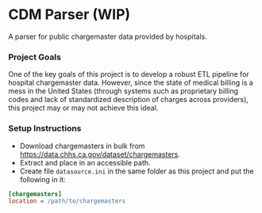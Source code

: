 <p align="center"><h1>CDM Parser (WIP)</h1></p>

A parser for public chargemaster data provided by hospitals.

### Project Goals
One of the key goals of this project is to develop a robust ETL pipeline for hospital chargemaster data.
However, since the state of medical billing is a mess in the United States (through systems such as proprietary
billing codes and lack of standardized description of charges across providers), this project may or may not
achieve this ideal.

### Setup Instructions
- Download chargemasters in bulk from https://data.chhs.ca.gov/dataset/chargemasters.
- Extract and place in an accessible path.
- Create file `datasource.ini` in the same folder as this project and put the following in it:

```ini
[chargemasters]
location = /path/to/chargemasters
```